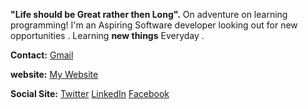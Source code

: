**"Life should be Great rather then Long".**
On adventure on learning programming! 
I'm an Aspiring Software developer looking out for new opportunities .
Learning **new things** Everyday . 

**Contact:**
[Gmail](https://www.github.com/sahil14498@gmail.com)

**website:** [My Website](https://sahiljanbandhu.github.io/)

**Social Site:**
[Twitter](https://twitter.com/sahil_janbandhu) [LinkedIn](https://www.linkedin.com/in/sahil-janbandhu-80810312b/) [Facebook](https://www.facebook.com/s.d.janbandhu)



